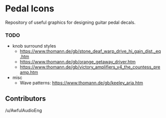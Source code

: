 # Pedal Icons

Repository of useful graphics for designing guitar pedal decals.

### TODO

- knob surround styles
    - https://www.thomann.de/gb/stone_deaf_warp_drive_hi_gain_dist._eq.htm
    - https://www.thomann.de/gb/orange_getaway_driver.htm
    - https://www.thomann.de/gb/victory_amplifiers_v4_the_countess_preamp.htm
- misc 
    - Wave patterns: https://www.thomann.de/gb/keeley_aria.htm
    

## Contributors

/u/AwfulAudioEng

